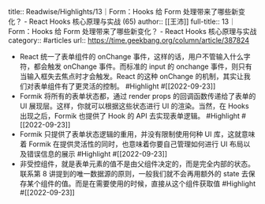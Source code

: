 title:: Readwise/Highlights/13｜Form：Hooks 给 Form 处理带来了哪些新变化？ - React Hooks 核心原理与实战 (65)
author:: [[王沛]]
full-title:: 13｜Form：Hooks 给 Form 处理带来了哪些新变化？ - React Hooks 核心原理与实战
category:: #articles
url:: https://time.geekbang.org/column/article/387824

- React 统一了表单组件的 onChange 事件，这样的话，用户不管输入什么字符，都会触发 onChange 事件。而标准的 input 的 onchange 事件，则只有当输入框失去焦点时才会触发。React 的这种 onChange 的机制，其实让我们对表单组件有了更灵活的控制。 #Highlight #[[2022-09-23]]
- Formik 将所有的表单状态都，通过 render props 的回调函数传递给了表单的 UI 展现层。这样，你就可以根据这些状态进行 UI 的渲染。当然，在 Hooks 出现之后，Formik 也提供了 Hook 的 API 去实现表单逻辑。 #Highlight #[[2022-09-23]]
- Formik 只提供了表单状态逻辑的重用，并没有限制使用何种 UI 库，这就意味着 Formik 在提供灵活性的同时，也意味着你要自己管理如何进行 UI 布局以及错误信息的展示 #Highlight #[[2022-09-23]]
- 非受控组件，就是表单元素的值不是由父组件决定的，而是完全内部的状态。联系第 8 讲提到的唯一数据源的原则，一般我们就不会再用额外的 state 去保存某个组件的值。而是在需要使用的时候，直接从这个组件获取值 #Highlight #[[2022-09-23]]